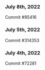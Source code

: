 ### July 8th, 2022

Commit #85416

### July 5th, 2022

Commit #314353


### July 4th, 2022

Commit #72281
